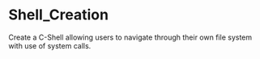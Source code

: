 # Shell_Creation
Create a C-Shell allowing users to navigate through their own file system with use of system calls.
